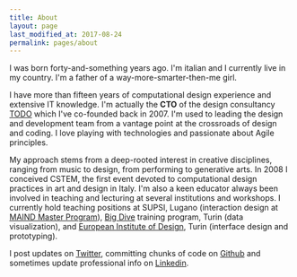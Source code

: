 ```yaml
---
title: About
layout: page
last_modified_at: 2017-08-24
permalink: pages/about
---
```


I was born forty-and-something years ago. I'm italian and I currently live in my country. I'm a father of a way-more-smarter-then-me girl.

I have more than fifteen years of computational design experience and extensive IT knowledge. I'm actually the **CTO** of the design consultancy [TODO](https://todo.to.it/) which I've co-founded back in 2007. I'm used to leading the design and development team from a vantage point at the crossroads of design and coding. I love playing with technologies and passionate about Agile principles.

My approach stems from a deep-rooted interest in creative disciplines, ranging from music to design, from performing to generative arts. In 2008 I conceived CSTEM, the first event devoted to computational design practices in art and design in Italy. I'm also a keen educator always been involved in teaching and lecturing at several institutions and workshops. I currently hold teaching positions at SUPSI, Lugano (interaction design at [MAIND Master Program](https://www.maind.supsi.ch/)), [Big Dive](http://www.bigdive.eu/) training program, Turin (data visualization), and [European Institute of Design](http://www.ied.it/), Turin (interface design and prototyping).

I post updates on [Twitter](https://twitter.com/fabiofranchino), committing chunks of code on [Github](https://github.com/abusedmedia) and sometimes update professional info on [Linkedin](https://www.linkedin.com/in/abusedmedia/).


